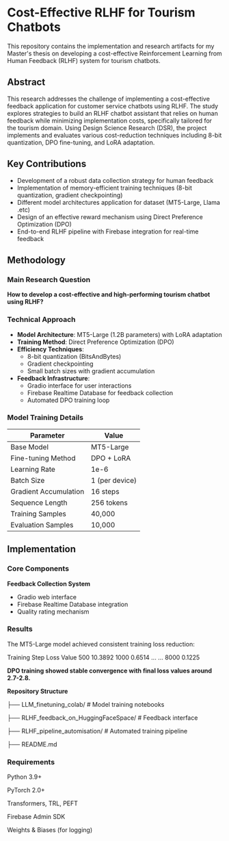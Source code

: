 # Cost-Effective RLHF for Tourism Chatbots

This repository contains the implementation and research artifacts for my Master's thesis on developing a cost-effective Reinforcement Learning from Human Feedback (RLHF) system for tourism chatbots.

## Abstract
This research addresses the challenge of implementing a cost-effective feedback application for customer service chatbots using RLHF. The study explores strategies to build an RLHF chatbot assistant that relies on human feedback while minimizing implementation costs, specifically tailored for the tourism domain. Using Design Science Research (DSR), the project implements and evaluates various cost-reduction techniques including 8-bit quantization, DPO fine-tuning, and LoRA adaptation.

## Key Contributions
- Development of a robust data collection strategy for human feedback
- Implementation of memory-efficient training techniques (8-bit quantization, gradient checkpointing)
- Different model architectures application for dataset  (MT5-Large, Llama .etc)
- Design of an effective reward mechanism using Direct Preference Optimization (DPO)
- End-to-end RLHF pipeline with Firebase integration for real-time feedback

## Methodology

### Main Research Question
**How to develop a cost-effective and high-performing tourism chatbot using RLHF?**

### Technical Approach
- **Model Architecture**: MT5-Large (1.2B parameters) with LoRA adaptation
- **Training Method**: Direct Preference Optimization (DPO)
- **Efficiency Techniques**:
  - 8-bit quantization (BitsAndBytes)
  - Gradient checkpointing
  - Small batch sizes with gradient accumulation
- **Feedback Infrastructure**:
  - Gradio interface for user interactions
  - Firebase Realtime Database for feedback collection
  - Automated DPO training loop

### Model Training Details
| Parameter                | Value                     |
|--------------------------|---------------------------|
| Base Model               | MT5-Large                 |
| Fine-tuning Method       | DPO + LoRA                |
| Learning Rate            | 1e-6                      |
| Batch Size               | 1 (per device)            |
| Gradient Accumulation    | 16 steps                  |
| Sequence Length          | 256 tokens                |
| Training Samples         | 40,000                    |
| Evaluation Samples       | 10,000                    |

## Implementation

### Core Components
 **Feedback Collection System**
   - Gradio web interface
   - Firebase Realtime Database integration
   - Quality rating mechanism


### Results

The MT5-Large model achieved consistent training loss reduction:

Training Step	Loss Value
500	10.3892
1000	0.6514
...	...
8000	0.1225

**DPO training showed stable convergence with final loss values around 2.7-2.8.**

**Repository Structure**

├── LLM_finetuning_colab/          # Model training notebooks

├── RLHF_feedback_on_HuggingFaceSpace/  # Feedback interface

├── RLHF_pipeline_automisation/    # Automated training pipeline

├── README.md                      


### Requirements

Python 3.9+

PyTorch 2.0+

Transformers, TRL, PEFT

Firebase Admin SDK

Weights & Biases (for logging)
